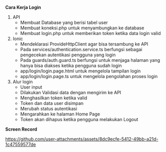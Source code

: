 **Cara Kerja Login**
1. API
   - Membuat Database yang berisi tabel user
   - Membuat koneksi.php untuk menyambungkan ke database
   - Membuat login.php untuk memberikan token ketika data login valid
2. Ionic
   - Mendeklarasi ProvideHttpClient agar bisa tersambung ke API
   - Pada services/authentication.service.ts berfungsi sebagai pengecekan autentikasi pengguna yang login
   - Pada guards/auth.guard.ts berfungsi untuk menjaga halaman yang hanya bisa diakses ketika pengguna sudah login
   - app/login/login.page.html untuk mengelola tampilan login
   - app/login/login.page.ts untuk mengelola pengolahan proses login
3. Alur login
   - User input
   - Dilakukan Validasi data dengan mengirim ke API
   - Menghasilkan token ketika valid
   - Token dan data user disimpan
   - Merubah status autentikasi
   - Mengarahkan ke halaman Home Page
   - Token akan dihapus ketika pengguna melakukan Logout


**Screen Record**

https://github.com/user-attachments/assets/8dc9ecfe-5412-49bb-a21d-1c47559577de

